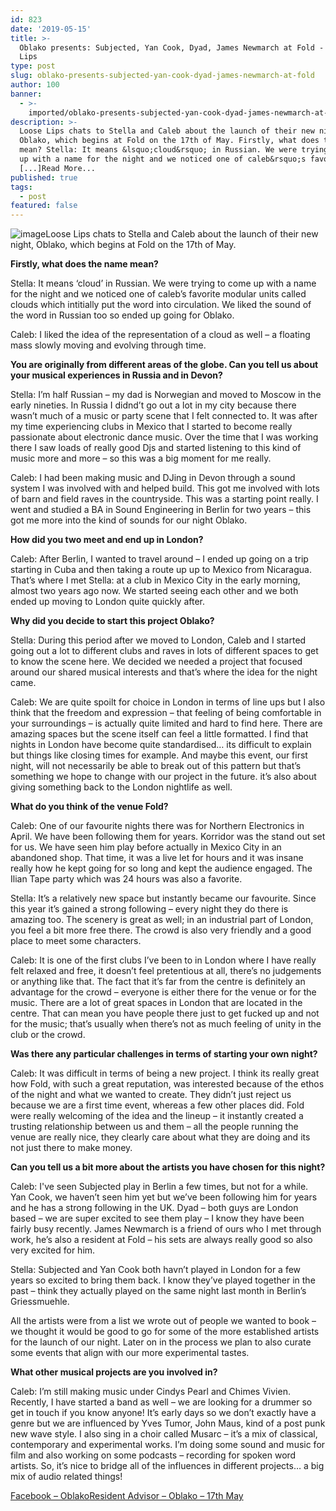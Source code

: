 ```yaml
---
id: 823
date: '2019-05-15'
title: >-
  Oblako presents: Subjected, Yan Cook, Dyad, James Newmarch at Fold - Loose
  Lips
type: post
slug: oblako-presents-subjected-yan-cook-dyad-james-newmarch-at-fold
author: 100
banner:
  - >-
    imported/oblako-presents-subjected-yan-cook-dyad-james-newmarch-at-fold/image823.jpeg
description: >-
  Loose Lips chats to Stella and Caleb about the launch of their new night,
  Oblako, which begins at Fold on the 17th of May. Firstly, what does the name
  mean? Stella: It means &lsquo;cloud&rsquo; in Russian. We were trying to come
  up with a name for the night and we noticed one of caleb&rsquo;s favorite
  [...]Read More...
published: true
tags:
  - post
featured: false
---
```

![image](../imported/oblako-presents-subjected-yan-cook-dyad-james-newmarch-at-fold/image823.jpeg)Loose Lips chats to Stella and Caleb about the launch of their new night, Oblako, which begins at Fold on the 17th of May.

**Firstly, what does the name mean?**

Stella: It means ‘cloud’ in Russian. We were trying to come up with a name for the night and we noticed one of caleb’s favorite modular units called clouds which intitially put the word into circulation. We liked the sound of the word in Russian too so ended up going for Oblako.

Caleb: I liked the idea of the representation of a cloud as well – a floating mass slowly moving and evolving through time. 

**You are originally from different areas of the globe. Can you tell us about your musical experiences in Russia and in Devon?**

Stella: I’m half Russian – my dad is Norwegian and moved to Moscow in the early nineties. In Russia I didnd’t go out a lot in my city because there wasn’t much of a music or party scene that I felt connected to. It was after my time experiencing clubs in Mexico that I started to become really passionate about electronic dance music. Over the time that I was working there I saw loads of really good Djs and started listening to this kind of music more and more – so this was a big moment for me really.

Caleb: I had been making music and DJing in Devon through a sound system I was involved with and helped build. This got me involved with lots of barn and field raves in the countryside. This was a starting point really. I went and studied a BA in Sound Engineering in Berlin for two years – this got me more into the kind of sounds for our night Oblako.

**How did you two meet and end up in London?** 

Caleb: After Berlin, I wanted to travel around – I ended up going on a trip starting in Cuba and then taking a route up up to Mexico from Nicaragua. That’s where I met Stella: at a club in Mexico City in the early morning, almost two years ago now. We started seeing each other and we both ended up moving to London quite quickly after. 

**Why did you decide to start this project Oblako?**

Stella: During this period after we moved to London, Caleb and I started going out a lot to different clubs and raves in lots of different spaces to get to know the scene here. We decided we needed a project that focused around our shared musical interests and that’s where the idea for the night came. 

Caleb: We are quite spoilt for choice in London in terms of line ups but I also think that the freedom and expression – that feeling of being comfortable in your surroundings – is actually quite limited and hard to find here. There are amazing spaces but the scene itself can feel a little formatted. I find that nights in London have become quite standardised… its difficult to explain but things like closing times for example. And maybe this event, our first night, will not necessarily be able to break out of this pattern but that’s something we hope to change with our project in the future. it’s also about giving something back to the London nightlife as well.

**What do you think of the venue Fold?**

Caleb: One of our favourite nights there was for Northern Electronics in April. We have been following them for years. Korridor was the stand out set for us. We have seen him play before actually in Mexico City in an abandoned shop. That time, it was a live let for hours and it was insane really how he kept going for so long and kept the audience engaged. The Ilian Tape party which was 24 hours was also a favorite.

Stella: It’s a relatively new space but instantly became our favourite. Since this year it’s gained a strong following – every night they do there is amazing too. The scenery is great as well; in an industrial part of London, you feel a bit more free there. The crowd is also very friendly and a good place to meet some characters.

Caleb: It is one of the first clubs I’ve been to in London where I have really felt relaxed and free, it doesn’t feel pretentious at all, there’s no judgements or anything like that. The fact that it’s far from the centre is definitely an advantage for the crowd – everyone is either there for the venue or for the music. There are a lot of great spaces in London that are located in the centre. That can mean you have people there just to get fucked up and not for the music; that’s usually when there’s not as much feeling of unity in the club or the crowd.

**Was there any particular challenges in terms of starting your own night?**

Caleb: It was difficult in terms of being a new project. I think its really great how Fold, with such a great reputation, was interested because of the ethos of the night and what we wanted to create. They didn’t just reject us because we are a first time event, whereas a few other places did. Fold were really welcoming of the idea and the lineup – it instantly created a trusting relationship between us and them – all the people running the venue are really nice, they clearly care about what they are doing and its not just there to make money.

**Can you tell us a bit more about the artists you have chosen for this night?**

Caleb: I've seen Subjected play in Berlin a few times, but not for a while. Yan Cook, we haven’t seen him yet but we’ve been following him for years and he has a strong following in the UK. Dyad – both guys are London based – we are super excited to see them play – I know they have been fairly busy recently. James Newmarch is a friend of ours who I met through work, he’s also a resident at Fold – his sets are always really good so also very excited for him.

Stella: Subjected and Yan Cook both havn’t played in London for a few years so excited to bring them back. I know they’ve played together in the past – think they actually played on the same night last month in Berlin’s Griessmuehle.

All the artists were from a list we wrote out of people we wanted to book – we thought it would be good to go for some of the more established artists for the launch of our night. Later on in the process we plan to also curate some events that align with our more experimental tastes.

**What other musical projects are you involved in?**

Caleb: I’m still making music under Cindys Pearl and Chimes Vivien. Recently, I have started a band as well – we are looking for a drummer so get in touch if you know anyone! It’s early days so we don’t exactly have a genre but we are influenced by Yves Tumor, John Maus, kind of a post punk new wave style. I also sing in a choir called Musarc – it’s a mix of classical, contemporary and experimental works. I’m doing some sound and music for film and also working on some podcasts – recording for spoken word artists. So, it’s nice to bridge all of the influences in different projects… a big mix of audio related things!

[Facebook – Oblako](https://www.facebook.com/events/629583254150528/)[Resident Advisor – Oblako – 17th May](https://www.residentadvisor.net/events/1237810)